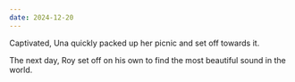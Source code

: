 ```yaml
---
date: 2024-12-20
---
```


Captivated, Una quickly packed up her picnic and set off towards it.

The next day, Roy set off on his own to find the most beautiful sound in the world.
